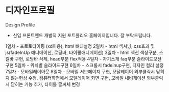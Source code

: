# 디자인프로필
Design Profile

- 신입 프론트앤드 개발직 지원 포트폴리오 홈페이지입니다.
잘 부탁드립니다.

1일차 - 프로토타이핑 (xd이용), html 뼈대설정
2일차 - html 섹셔닝, css효과 및 js(fadeInUp 애니메이션, 로딩바, 타이핑애니메이션)
3일차 - html 섹션 색상구분, 스킬바 구현, 로딩바 삭제, head부분 flex적용
4일차 - 자기소개 faq부분 슬라이드모션 구현
5일차 - 위치별 슬라이드구현
6일차 - 스크롤시 fadeinup구현, 디자인 컬러 설정
7일차 - 모바일레이아웃
8일차 - 모바일 서브페이지 구현, 모달레이어 외부클릭시 닫히지 않는현상 수정, 컴퓨터화면에서 모달레이어 화면 구현, 모바일 내비게이션 외부클릭시 닫히는 기능 추가, 타이틀 글씨체 변경
## 
